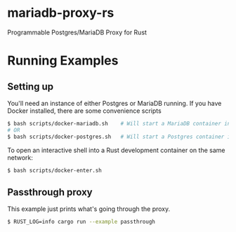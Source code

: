 # mariadb-proxy-rs
Programmable Postgres/MariaDB Proxy for Rust


# Running Examples

## Setting up

You'll need an instance of either Postgres or MariaDB running. If you have Docker installed, there are some convenience scripts

```bash
$ bash scripts/docker-mariadb.sh    # Will start a MariaDB container in the background
# OR
$ bash scripts/docker-postgres.sh   # Will start a Postgres container in the background
```

To open an interactive shell into a Rust development container on the same network:

``` bash
$ bash scripts/docker-enter.sh
```

## Passthrough proxy

This example just prints what's going through the proxy.

```bash
$ RUST_LOG=info cargo run --example passthrough
```
